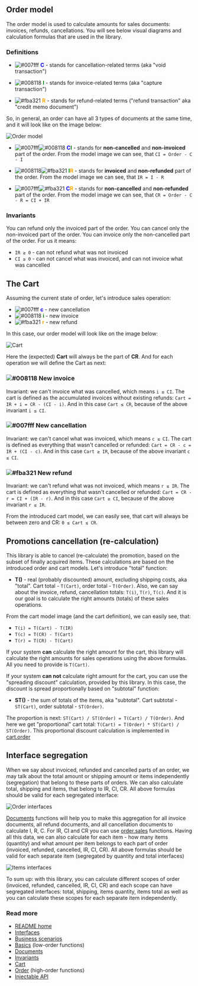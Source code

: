 ## Order model
The order model is used to calculate amounts for sales documents: invoices, refunds, cancellations. You will see below visual diagrams and calculation formulas that are used in the library.

### Definitions
- ![#007fff](https://via.placeholder.com/15/007fff/000000.png?text=+) <span style="color:blue">**C**</span> - stands for cancellation-related terms (aka "void transaction")

- ![#008118](https://via.placeholder.com/15/008118/000000.png?text=+) <span style="color:green">**I**</span> - stands for invoice-related terms (aka "capture transaction")

- ![#fba321](https://via.placeholder.com/15/fba321/000000.png?text=+) <span style="color:orange">**R**</span> - stands for refund-related terms ("refund transaction" aka "credit memo document")

So, in general, an order can have all 3 types of documents at the same time, and it will look like on the image below:

![Order model](./order.png)

- ![#007fff](https://via.placeholder.com/15/007fff/000000.png?text=+)![#008118](https://via.placeholder.com/15/008118/000000.png?text=+) <span style="color:blue">**C**</span><span style="color:green">**I**</span> - stands for __non-cancelled__ and __non-invoiced__ part of the order.
From the model image we can see, that `CI = Order - C - I`

- ![#008118](https://via.placeholder.com/15/008118/000000.png?text=+)![#fba321](https://via.placeholder.com/15/fba321/000000.png?text=+) <span style="color:green">**I**</span><span style="color:orange">**R**</span> - stands for __invoiced__ and __non-refunded__ part of the order.
From the model image we can see, that `IR = I - R`

- ![#007fff](https://via.placeholder.com/15/007fff/000000.png?text=+)![#fba321](https://via.placeholder.com/15/fba321/000000.png?text=+) <span style="color:blue">**C**</span><span style="color:orange">**R**</span> - stands for __non-cancelled__ and __non-refunded__ part of the order.
From the model image we can see, that `CR = Order - C - R = CI + IR`

### Invariants
You can refund only the invoiced part of the order.
You can cancel only the non-invoiced part of the order.
You can invoice only the non-cancelled part of the order. For us it means:
- `IR ≥ 0` - can not refund what was not invoiced
- `CI ≥ 0` - can not cancel what was invoiced, and can not invoice what was cancelled

## The Cart
Assuming the current state of order, let's introduce sales operation:
- ![#007fff](https://via.placeholder.com/15/007fff/000000.png?text=+) <span style="color:blue">**c**</span> - new cancellation
- ![#008118](https://via.placeholder.com/15/008118/000000.png?text=+) <span style="color:green">**i**</span> - new invoice
- ![#fba321](https://via.placeholder.com/15/fba321/000000.png?text=+) <span style="color:orange">**r**</span> - new refund

In this case, our order model will look like on the image below:

![Cart](./model/cart.png)

Here the (expected) **Cart** will always be the part of **CR**. And for each operation we will define the Cart as next:

### ![#008118](https://via.placeholder.com/15/008118/000000.png?text=+) New invoice
Invariant: we can't invoice what was cancelled, which means `i ≤ CI`.
The cart is defined as the accumulated invoices without existing refunds:
`Cart = IR + i = CR - (CI - i)`.
And in this case `Cart ≤ CR`, because of the above invariant `i ≤ CI`.

### ![#007fff](https://via.placeholder.com/15/007fff/000000.png?text=+) New cancellation
Invariant: we can't cancel what was invoiced, which means `c ≤ CI`.
The cart is defined as everything that wasn't cancelled or refunded:
`Cart = CR - c = IR + (CI - c)`.
And in this case `Cart ≥ IR`, because of the above invariant `c ≤ CI`.

### ![#fba321](https://via.placeholder.com/15/fba321/000000.png?text=+) New refund
Invariant: we can't refund what was not invoiced, which means `r ≤ IR`.
The cart is defined as everything that wasn't cancelled or refunded:
`Cart = CR - r = CI + (IR - r)`.
And in this case `Cart ≥ CI`, because of the above invariant `r ≤ IR`.

From the introduced cart model, we can easily see, that cart will always be between zero and CR: `0 ≤ Cart ≤ CR`.

## Promotions cancellation (re-calculation)
This library is able to cancel (re-calculate) the promotion, based on the subset of finally acquired items. These calculations are based on the introduced order and cart models. Let's introduce "total" function:
- **T()** - real (probably discounted) amount, excluding shipping costs, aka "total". Cart total - `T(Cart)`, order total - `T(Order)`. Also, we can say about the invoice, refund, cancellation totals: `T(i)`, `T(r)`, `T(c)`.
And it is our goal is to calculate the right amounts (totals) of these sales operations.

From the cart model image (and the cart definition), we can easily see, that:
- `T(i) = T(Cart) - T(IR)`
- `T(c) = T(CR) - T(Cart)`
- `T(r) = T(CR) - T(Cart)`

If your system **can** calculate the right amount for the cart, this library will calculate the right amounts for sales operations using the above formulas. All you need to provide is `T(Cart)`.

If your system **can not** calculate right amount for the cart, you can use the "spreading discount" calculation, provided by this library. In this case, the discount is spread proportionally based on "subtotal" function:
- **ST()** - the sum of totals of the items, aka "subtotal". Cart subtotal - `ST(Cart)`, order subtotal - `ST(Order)`.

The proportion is next: `ST(Cart) / ST(Order) = T(Cart) / T(Order)`. And here we get "proportional" cart total: `T(Cart) = T(Order) * ST(Cart) / ST(Order)`. This proportional discount calculation is implemented in [cart.order](./cart.md#cartorder)

## Interface segregation
When we say about invoiced, refunded and cancelled parts of an order, we may talk about the total amount or shipping amount or items independently (segregation) that belong to these parts of orders. We can also calculate total, shipping and items, that belong to IR, CI, CR. All above formulas should be valid for each segregated interface:

![Order interfaces](./model/orderInterfaces.png)

[Documents](./documents.md) functions will help you to make this aggregation for all invoice documents, all refund documents, and all cancellation documents to calculate I, R, C. For IR, CI and CR you can use [order.sales](./order.md#ordersalesshipping) functions. Having all this data, we can also calculate for each item - how many items (quantity) and what amount per item belongs to each part of order (invoiced, refunded, cancelled, IR, CI, CR). All above formulas should be valid for each separate item (segregated by quantity and total interfaces)

![Items interfaces](./model/itemsInterfaces.png)

To sum up: with this library, you can calculate different scopes of order (invoiced, refunded, cancelled, IR, CI, CR) and each scope can have segregated interfaces: total, shipping, items quantity, items total as well as you can calculate these scopes for each separate item independently.

### Read more
- [README home](../README.md)
- [Interfaces](./interfaces.md)
- [Business scenarios](./sales/business.md)
- [Basics](./basics.md) (low-order functions)
- [Documents](./documents.md)
- [Invariants](./invariants.md)
- [Cart](./cart.md)
- [Order](./order.md) (high-order functions)
- [Injectable API](./injectable.md)